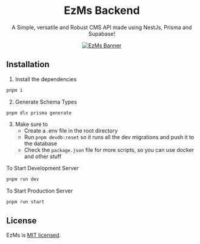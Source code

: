 <div align="center">
<h1> EzMs Backend</h1>
<p> A Simple, versatile and Robust CMS API made using NestJs, Prisma and Supabase! </p>
<p>
  <a href="https://nestjs.com/" target="blank"><img src="https://repository-images.githubusercontent.com/654061696/0dac8f4c-53e9-4ca9-823e-df9afd606b4d" alt="EzMs Banner" /></a>
</p>

</div>

## Installation

1. Install the dependencies

```bash
pnpm i
```

2. Generate Schema Types
```
pnpm dlx prisma generate
```

3. Make sure to
    - Create a .env file in the root directory
    - Run `pnpm devdb:reset` so it runs all the dev migrations and push it to the database
    - Check the `package.json` file for more scripts, so you can use docker and other stuff

To Start Development Server

```bash
pnpm run dev
```

To Start Production Server

```bash
pnpm run start
```

## License

EzMs is [MIT licensed](LICENSE).
